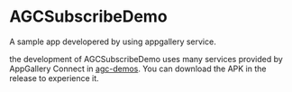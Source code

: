 # AGCSubscribeDemo
A sample app developered by using appgallery service.

the development of AGCSubscribeDemo uses many services provided by AppGallery Connect in [agc-demos](https://github.com/AppGalleryConnect/agc-demos). You can download the APK in the release to experience it.
